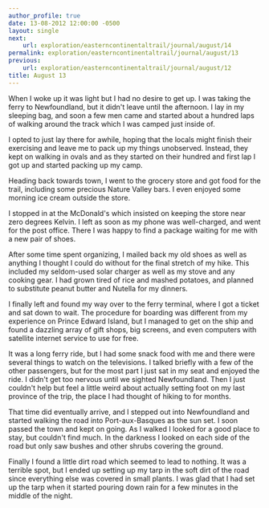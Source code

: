 ```yaml
---
author_profile: true
date: 13-08-2012 12:00:00 -0500
layout: single
next:
    url: exploration/easterncontinentaltrail/journal/august/14
permalink: exploration/easterncontinentaltrail/journal/august/13
previous:
    url: exploration/easterncontinentaltrail/journal/august/12
title: August 13
---
```

When I woke up it was light but I had no desire to get up. I was taking the ferry to Newfoundland, but it didn't leave until the afternoon. I lay in my sleeping bag, and soon a few men came and started about a hundred laps of walking around the track which I was camped just inside of.

I opted to just lay there for awhile, hoping that the locals might finish their exercising and leave me to pack up my things unobserved. Instead, they kept on walking in ovals and as they started on their hundred and first lap I got up and started packing up my camp.

Heading back towards town, I went to the grocery store and got food for the trail, including some precious Nature Valley bars. I even enjoyed some morning ice cream outside the store.

I stopped in at the McDonald's which insisted on keeping the store near zero degrees Kelvin. I left as soon as my phone was well-charged, and went for the post office. There I was happy to find a package waiting for me with a new pair of shoes.

After some time spent organizing, I mailed back my old shoes as well as anything I thought I could do without for the final stretch of my hike. This included my seldom-used solar charger as well as my stove and any cooking gear. I had grown tired of rice and mashed potatoes, and planned to substitute peanut butter and Nutella for my dinners.

I finally left and found my way over to the ferry terminal, where I got a ticket and sat down to wait. The procedure for boarding was different from my experience on Prince Edward Island, but I managed to get on the ship and found a dazzling array of gift shops, big screens, and even computers with satellite internet service to use for free.

It was a long ferry ride, but I had some snack food with me and there were several things to watch on the televisions. I talked briefly with a few of the other passengers, but for the most part I just sat in my seat and enjoyed the ride. I didn't get too nervous until we sighted Newfoundland. Then I just couldn't help but feel a little weird about actually setting foot on my last province of the trip, the place I had thought of hiking to for months.

That time did eventually arrive, and I stepped out into Newfoundland and started walking the road into Port-aux-Basques as the sun set. I soon passed the town and kept on going. As I walked I looked for a good place to stay, but couldn't find much. In the darkness I looked on each side of the road but only saw bushes and other shrubs covering the ground.

Finally I found a little dirt road which seemed to lead to nothing. It was a terrible spot, but I ended up setting up my tarp in the soft dirt of the road since everything else was covered in small plants. I was glad that I had set up the tarp when it started pouring down rain for a few minutes in the middle of the night.